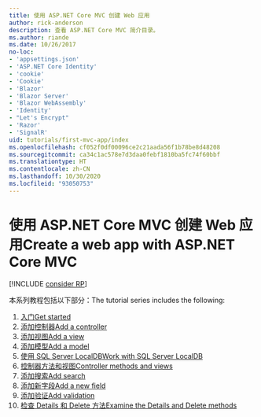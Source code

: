 ```yaml
---
title: 使用 ASP.NET Core MVC 创建 Web 应用
author: rick-anderson
description: 查看 ASP.NET Core MVC 简介目录。
ms.author: riande
ms.date: 10/26/2017
no-loc:
- 'appsettings.json'
- 'ASP.NET Core Identity'
- 'cookie'
- 'Cookie'
- 'Blazor'
- 'Blazor Server'
- 'Blazor WebAssembly'
- 'Identity'
- "Let's Encrypt"
- 'Razor'
- 'SignalR'
uid: tutorials/first-mvc-app/index
ms.openlocfilehash: cf052f0df00096ce2c21aada56f1b78be8d48208
ms.sourcegitcommit: ca34c1ac578e7d3daa0febf1810ba5fc74f60bbf
ms.translationtype: HT
ms.contentlocale: zh-CN
ms.lasthandoff: 10/30/2020
ms.locfileid: "93050753"
---
```

# <a name="create-a-web-app-with-aspnet-core-mvc"></a><span data-ttu-id="27e72-103">使用 ASP.NET Core MVC 创建 Web 应用</span><span class="sxs-lookup"><span data-stu-id="27e72-103">Create a web app with ASP.NET Core MVC</span></span>

[!INCLUDE [consider RP](~/includes/razor.md)]

<span data-ttu-id="27e72-104">本系列教程包括以下部分：</span><span class="sxs-lookup"><span data-stu-id="27e72-104">The tutorial series includes the following:</span></span>

1. [<span data-ttu-id="27e72-105">入门</span><span class="sxs-lookup"><span data-stu-id="27e72-105">Get started</span></span>](start-mvc.md)
1. [<span data-ttu-id="27e72-106">添加控制器</span><span class="sxs-lookup"><span data-stu-id="27e72-106">Add a controller</span></span>](adding-controller.md)
1. [<span data-ttu-id="27e72-107">添加视图</span><span class="sxs-lookup"><span data-stu-id="27e72-107">Add a view</span></span>](adding-view.md)
1. [<span data-ttu-id="27e72-108">添加模型</span><span class="sxs-lookup"><span data-stu-id="27e72-108">Add a model</span></span>](adding-model.md)
1. [<span data-ttu-id="27e72-109">使用 SQL Server LocalDB</span><span class="sxs-lookup"><span data-stu-id="27e72-109">Work with SQL Server LocalDB</span></span>](working-with-sql.md)
1. [<span data-ttu-id="27e72-110">控制器方法和视图</span><span class="sxs-lookup"><span data-stu-id="27e72-110">Controller methods and views</span></span>](controller-methods-views.md)
1. [<span data-ttu-id="27e72-111">添加搜索</span><span class="sxs-lookup"><span data-stu-id="27e72-111">Add search</span></span>](search.md)
1. [<span data-ttu-id="27e72-112">添加新字段</span><span class="sxs-lookup"><span data-stu-id="27e72-112">Add a new field</span></span>](new-field.md)
1. [<span data-ttu-id="27e72-113">添加验证</span><span class="sxs-lookup"><span data-stu-id="27e72-113">Add validation</span></span>](validation.md)
1. [<span data-ttu-id="27e72-114">检查 Details 和 Delete 方法</span><span class="sxs-lookup"><span data-stu-id="27e72-114">Examine the Details and Delete methods</span></span>](details.md)
